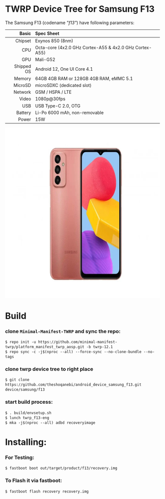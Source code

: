 TWRP Device Tree for Samsung F13
===================================

The Samsung F13 (codename _"f13"_) have following parameters:

Basic                   | Spec Sheet
-----------------------:|:-------------------------
Chipset					| Exynos 850 (8nm)
CPU                     | Octa-core (4x2.0 GHz Cortex-A55 & 4x2.0 GHz Cortex-A55)
GPU                     | Mali-G52
Shipped OS				| Android 12, One UI Core 4.1
Memory                  | 64GB 4GB RAM or 128GB 4GB RAM, eMMC 5.1
MicroSD                 | microSDXC (dedicated slot)
Network                 | GSM / HSPA / LTE
Video                   | 1080p@30fps
USB                     | USB Type-C 2.0, OTG
Battery 				| Li-Po 6000 mAh, non-removable
Power                   | 15W


<img src="device.jpg" alt="Samsung F13" style="height: 554px; width:738px;"/>

# Build

### clone `Minimal-Manifest-TWRP` and sync the repo:

```
$ repo init -u https://github.com/minimal-manifest-twrp/platform_manifest_twrp_aosp.git -b twrp-12.1
$ repo sync -c -j$(nproc --all) --force-sync --no-clone-bundle --no-tags
```

### clone twrp device tree to right place
```
$ git clone https://github.com/theshoqanebi/android_device_samsung_f13.git device/samsung/f13
```

### start build process:

```
$ . build/envsetup.sh
$ lunch twrp_f13-eng
$ mka -j$(nproc --all) adbd recoveryimage
```

# Installing:

### For Testing:
```
$ fastboot boot out/target/product/f13/recovery.img
```

### To Flash it via fastboot:
```
$ fastboot flash recovery recovery.img
```